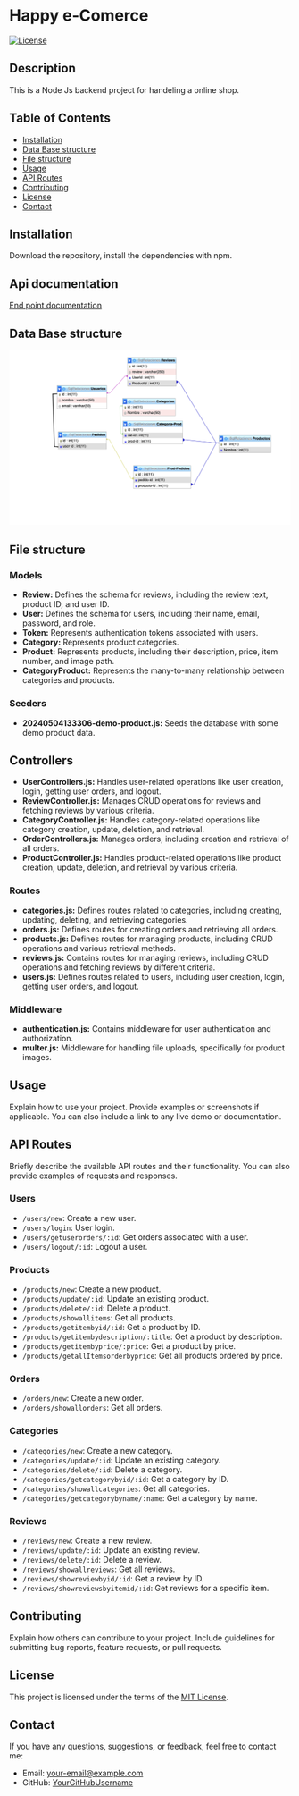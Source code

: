 # Happy e-Comerce

[![License](https://img.shields.io/badge/license-MIT-blue.svg)](LICENSE)

## Description

This is a Node Js backend project for handeling a online shop. 

## Table of Contents

- [Installation](#installation)
- [Data Base structure](#data-base-structure)
- [File structure](#file-structure)
- [Usage](#usage)
- [API Routes](#api-routes)
- [Contributing](#contributing)
- [License](#license)
- [Contact](#contact)

## Installation

Download the repository, install the dependencies with npm.
## Api documentation
[End point documentation ](https://documenter.getpostman.com/view/34760486/2sA3JJ9hxn#5eb4683a-7ec0-41f2-8e8a-2cae8583e285)
    
## Data Base structure
![foto](./img/tables.png)

## File structure
### Models

- **Review:** Defines the schema for reviews, including the review text, product ID, and user ID.
- **User:** Defines the schema for users, including their name, email, password, and role.
- **Token:** Represents authentication tokens associated with users.
- **Category:** Represents product categories.
- **Product:** Represents products, including their description, price, item number, and image path.
- **CategoryProduct:** Represents the many-to-many relationship between categories and products.

### Seeders

- **20240504133306-demo-product.js:** Seeds the database with some demo product data.

## Controllers

- **UserControllers.js:** Handles user-related operations like user creation, login, getting user orders, and logout.
- **ReviewController.js:** Manages CRUD operations for reviews and fetching reviews by various criteria.
- **CategoryController.js:** Handles category-related operations like category creation, update, deletion, and retrieval.
- **OrderControllers.js:** Manages orders, including creation and retrieval of all orders.
- **ProductController.js:** Handles product-related operations like product creation, update, deletion, and retrieval by various criteria.

### Routes

- **categories.js:** Defines routes related to categories, including creating, updating, deleting, and retrieving categories.
- **orders.js:** Defines routes for creating orders and retrieving all orders.
- **products.js:** Defines routes for managing products, including CRUD operations and various retrieval methods.
- **reviews.js:** Contains routes for managing reviews, including CRUD operations and fetching reviews by different criteria.
- **users.js:** Defines routes related to users, including user creation, login, getting user orders, and logout.

### Middleware

- **authentication.js:** Contains middleware for user authentication and authorization.
- **multer.js:** Middleware for handling file uploads, specifically for product images.

## Usage

Explain how to use your project. Provide examples or screenshots if applicable. You can also include a link to any live demo or documentation.

## API Routes

Briefly describe the available API routes and their functionality. You can also provide examples of requests and responses.

### Users

- `/users/new`: Create a new user.
- `/users/login`: User login.
- `/users/getuserorders/:id`: Get orders associated with a user.
- `/users/logout/:id`: Logout a user.

### Products

- `/products/new`: Create a new product.
- `/products/update/:id`: Update an existing product.
- `/products/delete/:id`: Delete a product.
- `/products/showallitems`: Get all products.
- `/products/getitembyid/:id`: Get a product by ID.
- `/products/getitembydescription/:title`: Get a product by description.
- `/products/getitembyprice/:price`: Get a product by price.
- `/products/getallItemsorderbyprice`: Get all products ordered by price.

### Orders

- `/orders/new`: Create a new order.
- `/orders/showallorders`: Get all orders.

### Categories

- `/categories/new`: Create a new category.
- `/categories/update/:id`: Update an existing category.
- `/categories/delete/:id`: Delete a category.
- `/categories/getcategorybyid/:id`: Get a category by ID.
- `/categories/showallcategories`: Get all categories.
- `/categories/getcategorybyname/:name`: Get a category by name.

### Reviews

- `/reviews/new`: Create a new review.
- `/reviews/update/:id`: Update an existing review.
- `/reviews/delete/:id`: Delete a review.
- `/reviews/showallreviews`: Get all reviews.
- `/reviews/showreviewbyid/:id`: Get a review by ID.
- `/reviews/showreviewsbyitemid/:id`: Get reviews for a specific item.

## Contributing

Explain how others can contribute to your project. Include guidelines for submitting bug reports, feature requests, or pull requests.

## License

This project is licensed under the terms of the [MIT License](LICENSE).

## Contact

If you have any questions, suggestions, or feedback, feel free to contact me:

- Email: [your-email@example.com](mailto:your-email@example.com)
- GitHub: [YourGitHubUsername](https://github.com/YourGitHubUsername)